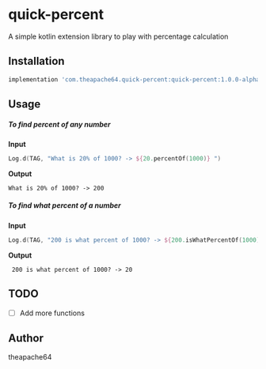 # quick-percent
A simple kotlin extension library to play with percentage calculation

## Installation

```groovy
implementation 'com.theapache64.quick-percent:quick-percent:1.0.0-alpha01'
```

## Usage

##### To find percent of any number

**Input**

```kotlin
Log.d(TAG, "What is 20% of 1000? -> ${20.percentOf(1000)} ")
```

**Output**

```
What is 20% of 1000? -> 200 
```

##### To find what percent of a number

**Input**

```kotlin
Log.d(TAG, "200 is what percent of 1000? -> ${200.isWhatPercentOf(1000)}")
```

**Output**

```
 200 is what percent of 1000? -> 20
```

## TODO

 - [ ] Add more functions
 
## Author

theapache64